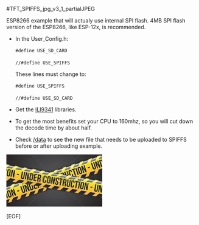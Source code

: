 #TFT_SPIFFS_jpg_v3_1_partialJPEG

ESP8266 example that will actualy use internal SPI flash. 4MB SPI flash version of the ESP8266, like ESP-12x, is recommended.

+ In the User_Config.h:
      
      #define USE_SD_CARD
      
      //#define USE_SPIFFS
      
  These lines must change to:
      
      #define USE_SPIFFS
      
      //#define USE_SD_CARD
      
+ Get the [ILI9341](https://github.com/fredericplante/Adafruit_ILI9341) libraries.

+ To get the most benefits set your CPU to 160mhz, so you will cut down the decode time by about half. 

+ Check [/data](https://github.com/fredericplante/JPEGDecoder/edit/master/examples/TFT_SPIFFS_jpg_v3_1_partialJPEG/data/) to see the new file that needs to be uploaded to SPIFFS before or after uploading example.

<img src="https://github.com/fredericplante/JPEGDecoder/blob/master/Site_picture/construction.jpg" width="50%"/>

[EOF]
